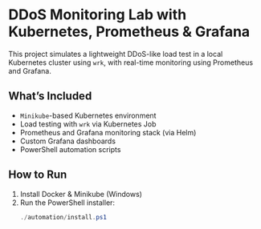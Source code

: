 # DDoS Monitoring Lab with Kubernetes, Prometheus & Grafana

This project simulates a lightweight DDoS-like load test in a local Kubernetes cluster using `wrk`, with real-time monitoring using Prometheus and Grafana.

##  What’s Included

- `Minikube`-based Kubernetes environment
- Load testing with `wrk` via Kubernetes Job
- Prometheus and Grafana monitoring stack (via Helm)
- Custom Grafana dashboards
- PowerShell automation scripts

##  How to Run

1. Install Docker & Minikube (Windows)
2. Run the PowerShell installer:
   ```powershell
   ./automation/install.ps1
